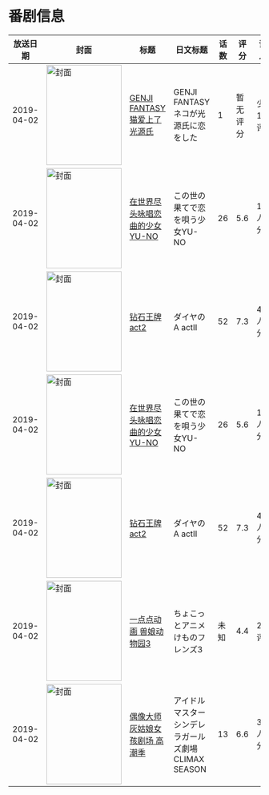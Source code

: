 # 番剧信息

|放送日期|封面|标题|日文标题|话数|评分|评分人数|
|---|---|---|---|---|---|---|
|2019-04-02|<img src="https://lain.bgm.tv/pic/cover/c/e7/25/445910_El9Z7.jpg" alt="封面" style="width:150px;height:200px;object-fit:cover;">|[GENJI FANTASY 猫爱上了光源氏](https://bangumi.tv/subject/445910)|GENJI FANTASY ネコが光源氏に恋をした|1|暂无评分|少于10人评分|
|2019-04-02|<img src="https://lain.bgm.tv/pic/cover/c/66/f5/204135_RsW8U.jpg" alt="封面" style="width:150px;height:200px;object-fit:cover;">|[在世界尽头咏唱恋曲的少女YU-NO](https://bangumi.tv/subject/204135)|この世の果てで恋を唄う少女YU-NO|26|5.6|1190人评分|
|2019-04-02|<img src="https://lain.bgm.tv/pic/cover/c/7f/b2/267615_Qio7E.jpg" alt="封面" style="width:150px;height:200px;object-fit:cover;">|[钻石王牌 act2](https://bangumi.tv/subject/267615)|ダイヤのA actⅡ|52|7.3|469人评分|
|2019-04-02|<img src="https://lain.bgm.tv/pic/cover/c/66/f5/204135_RsW8U.jpg" alt="封面" style="width:150px;height:200px;object-fit:cover;">|[在世界尽头咏唱恋曲的少女YU-NO](https://bangumi.tv/subject/204135)|この世の果てで恋を唄う少女YU-NO|26|5.6|1190人评分|
|2019-04-02|<img src="https://lain.bgm.tv/pic/cover/c/7f/b2/267615_Qio7E.jpg" alt="封面" style="width:150px;height:200px;object-fit:cover;">|[钻石王牌 act2](https://bangumi.tv/subject/267615)|ダイヤのA actⅡ|52|7.3|469人评分|
|2019-04-02|<img src="https://lain.bgm.tv/pic/cover/c/f5/ce/279813_z99za.jpg" alt="封面" style="width:150px;height:200px;object-fit:cover;">|[一点点动画 兽娘动物园3](https://bangumi.tv/subject/279813)|ちょこっとアニメ けものフレンズ3|未知|4.4|29人评分|
|2019-04-02|<img src="https://lain.bgm.tv/pic/cover/c/f2/28/268320_wRhYU.jpg" alt="封面" style="width:150px;height:200px;object-fit:cover;">|[偶像大师 灰姑娘女孩剧场 高潮季](https://bangumi.tv/subject/268320)|アイドルマスター シンデレラガールズ劇場 CLIMAX SEASON|13|6.6|334人评分|
